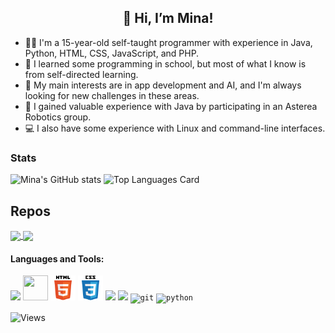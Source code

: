 <h2 align="center">👋 Hi, I’m Mina!</h2>

- 🧑‍💻 I'm a 15-year-old self-taught programmer with experience in Java, Python, HTML, CSS, JavaScript, and PHP.
- 🏫 I learned some programming in school, but most of what I know is from self-directed learning.
- 📱 My main interests are in app development and AI, and I'm always looking for new challenges in these areas.
- 🤖 I gained valuable experience with Java by participating in an Asterea Robotics group.
- 💻 I also have some experience with Linux and command-line interfaces.

### Stats
![Mina's GitHub stats](https://github-readme-stats.vercel.app/api?username=MinaGirgis2000&show_icons=true&theme=radical)
![Top Languages Card](https://github-readme-stats.vercel.app/api/top-langs/?username=MinaGirgis2000&layout=compact&theme=radical)
<!--![GitHub Streak](https://github-readme-streak-stats.herokuapp.com?user=MinaGirgis2000&theme=neon-palenight&hide_border=true)-->

## Repos

<a href="https://github.com/MinaGirgis2000/CalculatorApp">
  <img align="center" src="https://github-readme-stats.vercel.app/api/pin/?username=MinaGirgis2000&repo=calculatorapp&title_color=fff&icon_color=f9f9f9&text_color=9f9f9f&bg_color=151515" />
</a>
<a href="https://github.com/MinaGirgis2000/PyGPACalculator">
  <img align="center" src="https://github-readme-stats.vercel.app/api/pin/?username=MinaGirgis2000&repo=pygpacalculator&title_color=fff&icon_color=f9f9f9&text_color=9f9f9f&bg_color=151515" />
</a>

#### Languages and Tools:

<a><code><img height="40" src="https://upload.wikimedia.org/wikipedia/en/thumb/3/30/Java_programming_language_logo.svg/1200px-Java_programming_language_logo.svg.png"></code></a>
<a><code><img height="40" width="40" src="https://raw.githubusercontent.com/shinokada/shinokada/master/assets/javascript.png"></code></a>
<a><code><img src="https://raw.githubusercontent.com/devicons/devicon/master/icons/html5/html5-original-wordmark.svg" alt="html5" width="40" height="40"/></code></a>
<a><code><img src="https://raw.githubusercontent.com/devicons/devicon/master/icons/css3/css3-original-wordmark.svg" alt="css3" width="40" height="40"/></code></a>
<a><code><img height="40" src="https://raw.githubusercontent.com/shinokada/shinokada/master/assets/php.png"></code></a>
<a><code><img height="40" src="https://cdn.freebiesupply.com/logos/large/2x/visual-studio-code-logo-png-transparent.png"></code></a>
<a><code><img src="https://www.vectorlogo.zone/logos/git-scm/git-scm-icon.svg" alt="git" width="40" height="40"/></code></a>
<a><code><img src="https://cdn3.iconfinder.com/data/icons/logos-and-brands-adobe/512/267_Python-512.png" alt="python" width="40" height="40"/></code></a>

![Views](https://komarev.com/ghpvc/?username=MinaGirgis2000)
